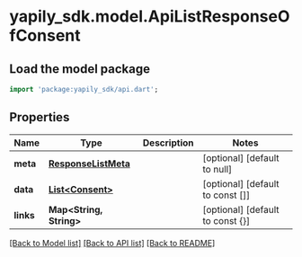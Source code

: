 # yapily_sdk.model.ApiListResponseOfConsent

## Load the model package
```dart
import 'package:yapily_sdk/api.dart';
```

## Properties
Name | Type | Description | Notes
------------ | ------------- | ------------- | -------------
**meta** | [**ResponseListMeta**](ResponseListMeta.md) |  | [optional] [default to null]
**data** | [**List&lt;Consent&gt;**](Consent.md) |  | [optional] [default to const []]
**links** | **Map&lt;String, String&gt;** |  | [optional] [default to const {}]

[[Back to Model list]](../README.md#documentation-for-models) [[Back to API list]](../README.md#documentation-for-api-endpoints) [[Back to README]](../README.md)


